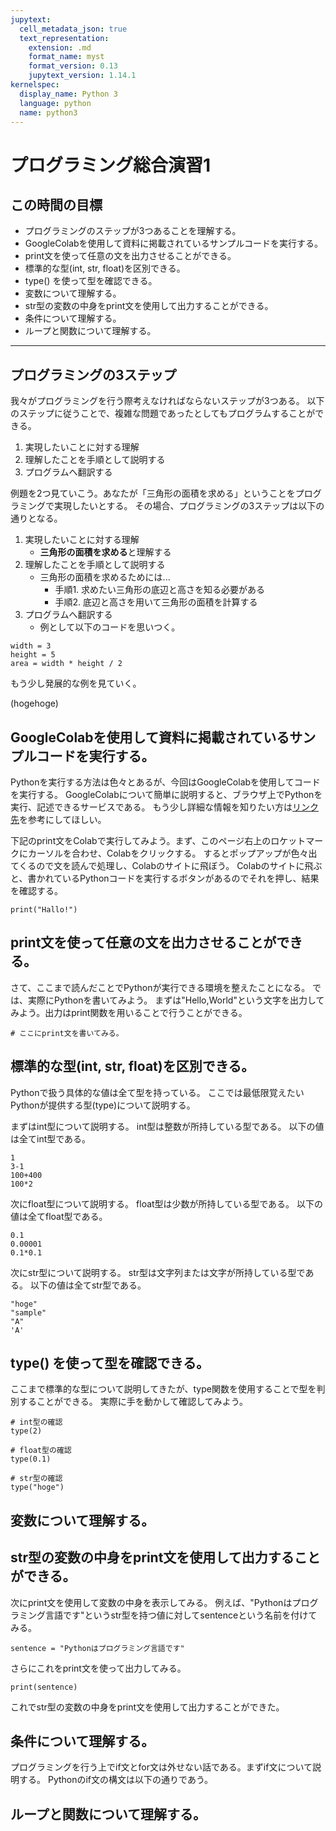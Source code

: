 ```yaml
---
jupytext:
  cell_metadata_json: true
  text_representation:
    extension: .md
    format_name: myst
    format_version: 0.13
    jupytext_version: 1.14.1
kernelspec:
  display_name: Python 3
  language: python
  name: python3
---
```


# プログラミング総合演習1

## この時間の目標
- プログラミングのステップが3つあることを理解する。
- GoogleColabを使用して資料に掲載されているサンプルコードを実行する。
- print文を使って任意の文を出力させることができる。
- 標準的な型(int, str, float)を区別できる。
- type() を使って型を確認できる。
- 変数について理解する。
- str型の変数の中身をprint文を使用して出力することができる。
- 条件について理解する。
- ループと関数について理解する。

---

## プログラミングの3ステップ

我々がプログラミングを行う際考えなければならないステップが3つある。
以下のステップに従うことで、複雑な問題であったとしてもプログラムすることができる。

1. 実現したいことに対する理解
2. 理解したことを手順として説明する
3. プログラムへ翻訳する

例題を2つ見ていこう。あなたが「三角形の面積を求める」ということをプログラミングで実現したいとする。
その場合、プログラミングの3ステップは以下の通りとなる。

1. 実現したいことに対する理解
    + **三角形の面積を求める**と理解する
2. 理解したことを手順として説明する
    + 三角形の面積を求めるためには...
      - 手順1. 求めたい三角形の底辺と高さを知る必要がある
      - 手順2. 底辺と高さを用いて三角形の面積を計算する
3. プログラムへ翻訳する
    + 例として以下のコードを思いつく。

```{code-cell}
width = 3
height = 5
area = width * height / 2
```

もう少し発展的な例を見ていく。

(hogehoge)

## GoogleColabを使用して資料に掲載されているサンプルコードを実行する。

Pythonを実行する方法は色々とあるが、今回はGoogleColabを使用してコードを実行する。
GoogleColabについて簡単に説明すると、ブラウザ上でPythonを実行、記述できるサービスである。
もう少し詳細な情報を知りたい方は[リンク先](https://research.google.com/colaboratory/faq.html?hl=ja)を参考にしてほしい。

下記のprint文をColabで実行してみよう。まず、このページ右上のロケットマークにカーソルを合わせ、Colabをクリックする。
するとポップアップが色々出てくるので文を読んで処理し、Colabのサイトに飛ぼう。
Colabのサイトに飛ぶと、書かれているPythonコードを実行するボタンがあるのでそれを押し、結果を確認する。

```{code-cell}
print("Hallo!")
```

## print文を使って任意の文を出力させることができる。

さて、ここまで読んだことでPythonが実行できる環境を整えたことになる。
では、実際にPythonを書いてみよう。
まずは"Hello,World"という文字を出力してみよう。出力はprint関数を用いることで行うことができる。

```{code-cell}
# ここにprint文を書いてみる。
```

## 標準的な型(int, str, float)を区別できる。

Pythonで扱う具体的な値は全て型を持っている。
ここでは最低限覚えたいPythonが提供する型(type)について説明する。

まずはint型について説明する。
int型は整数が所持している型である。
以下の値は全てint型である。

```{code-cell}
1
3-1
100+400
100*2
```

次にfloat型について説明する。
float型は少数が所持している型である。
以下の値は全てfloat型である。

```{code-cell}
0.1
0.00001
0.1*0.1
```

次にstr型について説明する。
str型は文字列または文字が所持している型である。
以下の値は全てstr型である。

```{code-cell}
"hoge"
"sample"
"A"
'A'
```

## type() を使って型を確認できる。

ここまで標準的な型について説明してきたが、type関数を使用することで型を判別することができる。
実際に手を動かして確認してみよう。

```{code-cell}
# int型の確認
type(2)

# float型の確認
type(0.1)

# str型の確認
type("hoge")
```

## 変数について理解する。

## str型の変数の中身をprint文を使用して出力することができる。

次にprint文を使用して変数の中身を表示してみる。
例えば、"Pythonはプログラミング言語です"というstr型を持つ値に対してsentenceという名前を付けてみる。

```{code-cell}
sentence = "Pythonはプログラミング言語です"
```

さらにこれをprint文を使って出力してみる。

```{code-cell}
print(sentence)
```

これでstr型の変数の中身をprint文を使用して出力することができた。

## 条件について理解する。
プログラミングを行う上でif文とfor文は外せない話である。まずif文について説明する。
Pythonのif文の構文は以下の通りであう。

## ループと関数について理解する。
